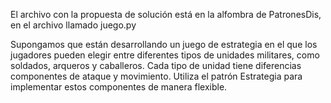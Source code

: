 El archivo con la propuesta de solución está en la alfombra de PatronesDis, en el archivo llamado juego.py

Supongamos que están desarrollando un juego de estrategia en el que los jugadores pueden elegir entre diferentes tipos de unidades militares, como soldados, arqueros y caballeros. Cada tipo de unidad tiene diferencias componentes de ataque y movimiento. Utiliza el patrón Estrategia para implementar estos componentes de manera flexible.
